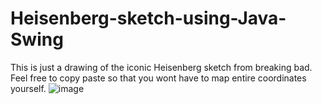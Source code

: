 # Heisenberg-sketch-using-Java-Swing
This is just a drawing of the iconic Heisenberg sketch from breaking bad. Feel free to copy paste so that you wont have to map entire coordinates yourself. 
![image](https://github.com/iamBilal04/Heisenberg-sketch-using-Java-Swing/assets/110116638/2eac51bc-b291-4471-8431-8f4ece222c5f)
